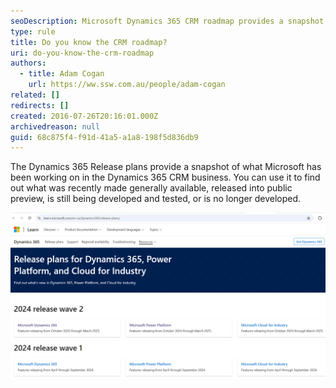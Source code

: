 ```yaml
---
seoDescription: Microsoft Dynamics 365 CRM roadmap provides a snapshot of recent developments, public previews, and future plans for the business.
type: rule
title: Do you know the CRM roadmap?
uri: do-you-know-the-crm-roadmap
authors:
  - title: Adam Cogan
    url: https://ww.ssw.com.au/people/adam-cogan
related: []
redirects: []
created: 2016-07-26T20:16:01.000Z
archivedreason: null
guid: 68c875f4-f91d-41a5-a1a8-198f5d836db9
---
```


The Dynamics 365 Release plans provide a snapshot of what Microsoft has been working on in the Dynamics 365 CRM business. You can use it to find out what was recently made generally available, released into public preview, is still being developed and tested, or is no longer developed.

<!--endintro-->

![Figure: Find out more at the official Microsoft Dynamics 365 Release plans.](dynamics-release-plans.png)
